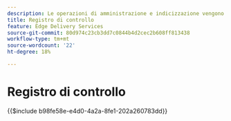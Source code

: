 ```yaml
---
description: Le operazioni di amministrazione e indicizzazione vengono registrate in un registro di audit su cui è possibile eseguire query tramite un endpoint Admin.
title: Registro di controllo
feature: Edge Delivery Services
source-git-commit: 80d974c23cb3dd7c0844b4d2cec2b608ff813438
workflow-type: tm+mt
source-wordcount: '22'
ht-degree: 18%

---
```


# Registro di controllo

{{$include b98fe58e-e4d0-4a2a-8fe1-202a260783dd}}